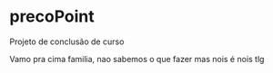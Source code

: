 # precoPoint
Projeto de conclusão de curso

Vamo pra cima familia, nao sabemos o que fazer mas nois é nois tlg
